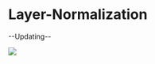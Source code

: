 # Layer-Normalization
--Updating--

![](https://miro.medium.com/v2/resize:fit:1400/0*Agdt1zYwfUxXMJGJ)
